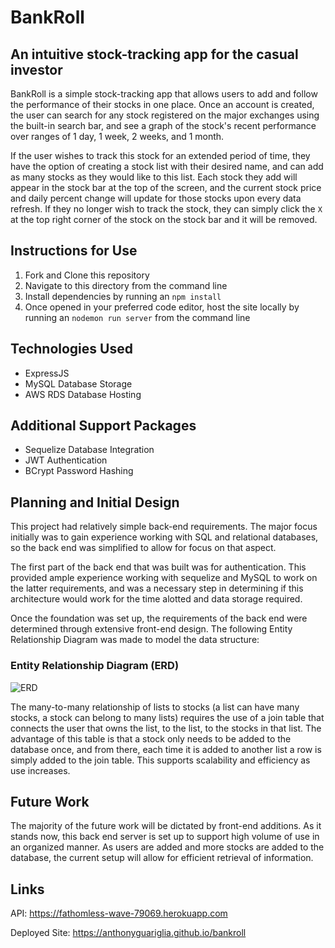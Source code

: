 # BankRoll
## An intuitive stock-tracking app for the casual investor

BankRoll is a simple stock-tracking app that allows users to add and follow the performance of their stocks in one place. Once an account is created, the user can search for any stock registered on the major exchanges using the built-in search bar, and see a graph of the stock's recent performance over ranges of 1 day, 1 week, 2 weeks, and 1 month. 

If the user wishes to track this stock for an extended period of time, they have the option of creating a stock list with their desired name, and can add as many stocks as they would like to this list. Each stock they add will appear in the stock bar at the top of the screen, and the current stock price and daily percent change will update for those stocks upon every data refresh. If they no longer wish to track the stock, they can simply click the `X` at the top right corner of the stock on the stock bar and it will be removed.

## Instructions for Use
1. Fork and Clone this repository
2. Navigate to this directory from the command line
3. Install dependencies by running an `npm install`
4. Once opened in your preferred code editor, host the site locally by running an `nodemon run server` from the command line

## Technologies Used
- ExpressJS
- MySQL Database Storage
- AWS RDS Database Hosting

## Additional Support Packages
- Sequelize Database Integration
- JWT Authentication
- BCrypt Password Hashing

## Planning and Initial Design

This project had relatively simple back-end requirements. The major focus initially was to gain experience working with SQL and relational databases, so the back end was simplified to allow for focus on that aspect. 

The first part of the back end that was built was for authentication. This provided ample experience working with sequelize and MySQL to work on the latter requirements, and was a necessary step in determining if this architecture would work for the time alotted and data storage required.

Once the foundation was set up, the requirements of the back end were determined through extensive front-end design. The following Entity Relationship Diagram was made to model the data structure:

### Entity Relationship Diagram (ERD)

![ERD](https://i.imgur.com/ilBZcGN.png)

The many-to-many relationship of lists to stocks (a list can have many stocks, a stock can belong to many lists) requires the use of a join table that connects the user that owns the list, to the list, to the stocks in that list. The advantage of this table is that a stock only needs to be added to the database once, and from there, each time it is added to another list a row is simply added to the join table. This supports scalability and efficiency as use increases.

## Future Work
The majority of the future work will be dictated by front-end additions. As it stands now, this back end server is set up to support high volume of use in an organized manner. As users are added and more stocks are added to the database, the current setup will allow for efficient retrieval of information.

## Links
API: https://fathomless-wave-79069.herokuapp.com

Deployed Site: https://anthonyguariglia.github.io/bankroll